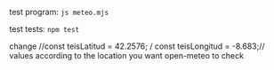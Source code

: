 test program: ```js meteo.mjs```

test tests: ```npm test```

change //const teisLatitud = 42.2576; / const teisLongitud = -8.683;// values according to the location you want open-meteo to check
